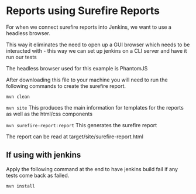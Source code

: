 # Reports using Surefire Reports
For when we connect surefire reports into Jenkins, we want to use a headless browser. 

This way it eliminates the need to open up a GUI browser which needs to be interacted with - this way we can set up jenkins on a CLI server and have it run our tests

The headless browser used for this example is PhantomJS

After downloading this file to your machine you will need to run the following commands to create the surefire report.

`mvn clean`

`mvn site` 
This produces the main information for templates for the reports as well as the html/css components

`mvn surefire-report:report`
This generates the surefire report

The report can be read at target/site/surefire-report.html


## If using with jenkins

Apply the following command at the end to have jenkins build fail if any tests come back as failed.

`mvn install`